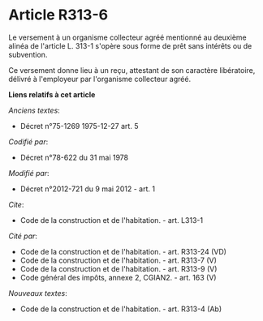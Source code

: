 # Article R313-6

Le versement à un organisme collecteur agréé mentionné au deuxième alinéa de l'article L. 313-1 s'opère sous forme de prêt
sans intérêts ou de subvention. 

Ce versement donne lieu à un reçu, attestant de son caractère libératoire, délivré à l'employeur par l'organisme collecteur
agréé.

**Liens relatifs à cet article**

_Anciens textes_:

  - Décret n°75-1269 1975-12-27 art. 5

_Codifié par_:

  - Décret n°78-622 du 31 mai 1978

_Modifié par_:

  - Décret n°2012-721 du 9 mai 2012 - art. 1

_Cite_:

  - Code de la construction et de l'habitation. - art. L313-1

_Cité par_:

  - Code de la construction et de l'habitation. - art. R313-24 (VD)
  - Code de la construction et de l'habitation. - art. R313-7 (V)
  - Code de la construction et de l'habitation. - art. R313-9 (V)
  - Code général des impôts, annexe 2, CGIAN2. - art. 163 (V)

_Nouveaux textes_:

  - Code de la construction et de l'habitation. - art. R313-4 (Ab)
